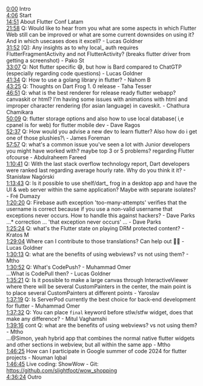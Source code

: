 [0:00](https://www.youtube.com/watch?v=k3nUJAIQPiI&t=0m00s) Intro  
[4:06](https://www.youtube.com/watch?v=k3nUJAIQPiI&t=4m06s) Start  
[14:51](https://www.youtube.com/watch?v=k3nUJAIQPiI&t=14m51s) About Flutter Conf Latam  
[21:58](https://www.youtube.com/watch?v=k3nUJAIQPiI&t=21m58s) Q: Would like to hear from you what are some aspects in which Flutter Web still can be improved or what are some current downsides on using it? And in which usecases does it excell? - Lucas Goldner  
[31:52](https://www.youtube.com/watch?v=k3nUJAIQPiI&t=31m52s) [Q]: Any insights as to why local_ auth requires FlutterFragmentActivity and not FlutterActivity? (breaks flutter driver from getting a screenshot) - Pako St  
[33:07](https://www.youtube.com/watch?v=k3nUJAIQPiI&t=33m07s) Q: Not flutter specific 😅, but how is Bard compared to ChatGTP (especially regarding code questions) - Lucas Goldner  
[41:34](https://www.youtube.com/watch?v=k3nUJAIQPiI&t=41m34s) Q: How to use a golang library in flutter? - Nahom B  
[43:25](https://www.youtube.com/watch?v=k3nUJAIQPiI&t=43m25s) Q: Thoughts on Dart Frog 1. 0 release - Taha Tesser  
[46:51](https://www.youtube.com/watch?v=k3nUJAIQPiI&t=46m51s) Q: what is the best renderer for release ready flutter webapp? canvaskit or html? I'm having some issues with animations with html and improper character rendering (for asian language) in caveskit. - Chathura Chamikara  
[50:09](https://www.youtube.com/watch?v=k3nUJAIQPiI&t=50m09s) Q: flutter storage options and also how to use local database( i,e cpanel is for web) for flutter mobile dev - Dave Ragos  
[52:37](https://www.youtube.com/watch?v=k3nUJAIQPiI&t=52m37s) Q: How would you advise a new dev to learn flutter? Also how do i get one of those plushies?\ - James Foreman  
[57:57](https://www.youtube.com/watch?v=k3nUJAIQPiI&t=57m57s) Q: what's a common issue you've seen a lot with Junior developers you might have worked with? maybe top 3 or 5 problems? regarding Flutter ofcourse - Abdulraheem Fareed  
[1:10:41](https://www.youtube.com/watch?v=k3nUJAIQPiI&t=1h10m41s) Q: With the last stack overflow technology report, Dart developers were ranked last regarding average hourly rate. Why do you think it it? - Stanisław Nagórski  
[1:13:43](https://www.youtube.com/watch?v=k3nUJAIQPiI&t=1h13m43s) Q: Is it possible to use shelf/dart_ frog in a desktop app and have the UI & web server within the same application? Maybe with separate isolates? - Fré Dumazy  
[1:20:20](https://www.youtube.com/watch?v=k3nUJAIQPiI&t=1h20m20s) Q: Firebase auth exception 'too-many-attempts' verifies that the username is correct because if you use a non-valid username that exceptions never occurs. How to handle this against hackers? - Dave Parks  
...* correction ... 'that exception never occurs' ... - Dave Parks  
[1:25:24](https://www.youtube.com/watch?v=k3nUJAIQPiI&t=1h25m24s) Q: what's the Flutter state on playing DRM protected content? - Kratos M  
[1:29:04](https://www.youtube.com/watch?v=k3nUJAIQPiI&t=1h29m04s) Where can I contribute to those translations? Can help out 👍🏼 - Lucas Goldner  
[1:30:13](https://www.youtube.com/watch?v=k3nUJAIQPiI&t=1h30m13s) Q: what are the benefits of using webviews? vs not using them? - Mtho  
[1:30:52](https://www.youtube.com/watch?v=k3nUJAIQPiI&t=1h30m52s) Q: What's CodePush? - Muhammad Omer  
...What is CodePull then? - Lucas Goldner  
[1:35:21](https://www.youtube.com/watch?v=k3nUJAIQPiI&t=1h35m21s) Q: Is it possible to make a large canvas through InteractiveViewer where there will be several CustomPainters in the center, the main point is to place several CustomPainters at different points - Yaroslav  
[1:37:19](https://www.youtube.com/watch?v=k3nUJAIQPiI&t=1h37m19s) Q: Is ServerPod currently the best choice for back-end development for flutter - Muhammad Omer  
[1:37:32](https://www.youtube.com/watch?v=k3nUJAIQPiI&t=1h37m32s) Q: You can place `final` keyword before stlw/stfw widget, does that make any difference? - Mitul Vaghamshi  
[1:39:16](https://www.youtube.com/watch?v=k3nUJAIQPiI&t=1h39m16s) cont Q: what are the benefits of using webviews? vs not using them? - Mtho  
...@Simon, yeah hybrid app that combines the normal native flutter widgets and other sections in webview, but all within the same app - Mtho  
[1:46:25](https://www.youtube.com/watch?v=k3nUJAIQPiI&t=1h46m25s) How can I participate in Google summer of code 2024 for flutter projects - Nouman Iqbal  
[1:46:45](https://www.youtube.com/watch?v=k3nUJAIQPiI&t=1h46m45s) Live coding: ShowWow - Git: https://github.com/slightfoot/wow_shopping  
[4:36:24](https://www.youtube.com/watch?v=k3nUJAIQPiI&t=4h36m24s) Outro  
